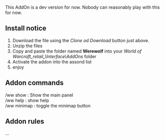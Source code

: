 This AddOn is a dev version for now. Nobody can reasonably play with this for now.

## Install notice
1. Download the file using the *Clone od Download* button just above.
2. Unzip the files
3. Copy and paste the folder named **Werewolf** into your *World of Warcraft\_retail_\Interface\AddOns* folder
4. Activate the addon into the assond list
5. enjoy


## Addon commands
/ww show : Show the main panel  
/ww help : show help  
/ww minimap : toggle the minimap button  

## Addon rules
...
